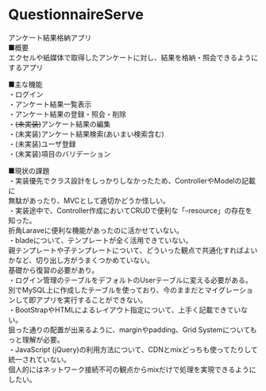 # QuestionnaireServe
アンケート結果格納アプリ  
■概要  
 エクセルや紙媒体で取得したアンケートに対し、結果を格納・照会できるようにするアプリ  

■主な機能  
 ・ログイン  
 ・アンケート結果一覧表示  
 ・アンケート結果の登録・照会・削除  
 ・~~(未実装)~~アンケート結果の編集  
 ・(未実装)アンケート結果検索(あいまい検索含む)  
 ・(未実装)ユーザ登録  
 ・(未実装)項目のバリデーション  
  
■現状の課題  
・実装優先でクラス設計をしっかりしなかったため、ControllerやModelの記載に  
  無駄があったり、MVCとして適切かどうか怪しい。  
・実装途中で、Controller作成においてCRUDで便利な「–resource」の存在を知った。  
  折角Laraveに便利な機能があったのに活かせていない。  
・bladeについて、テンプレートが全く活用できていない。  
  親テンプレートや子テンプレートについて、どういった観点で共通化すればよいかなど、切り出し方がうまくつかめていない。  
  基礎から復習の必要があり。  
・ログイン管理のテーブルをデフォルトのUserテーブルに変える必要がある。  
  別でMySQL上に作成したテーブルを使っており、今のままだとマイグレーションして即アプリを実行することができない。  
・BootStrapやHTMLによるレイアウト指定について、上手く記載できていない。  
  狙った通りの配置が出来るように、marginやpadding、Grid Systemについてもっと理解が必要。  
・JavaScript (jQuery)の利用方法について、CDNとmixどっちも使ってたりして統一されていない。  
  個人的にはネットワーク接続不可の観点からmixだけで処理を実現できるようにしたい。  
